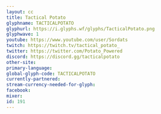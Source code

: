 ```yaml
---
layout: cc
title: Tactical Potato
glyphname: TACTICALPOTATO
glyphurl: https://i.glyphs.wf/glyphs/TacticalPotato.png
glyphwave: 1
youtube: https://www.youtube.com/user/Sordats
twitch: https://twitch.tv/tactical_potato_
twitter: https://twitter.com/Potato_Powered
discord: https://discord.gg/tacticalpotato
other-site: 
primary-language: 
global-glyph-code: TACTICALPOTATO
currently-partnered: 
stream-currency-needed-for-glyph: 
facebook: 
mixer: 
id: 191
---
```


